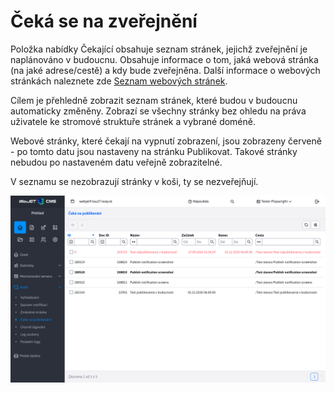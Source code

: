 # Čeká se na zveřejnění

Položka nabídky Čekající obsahuje seznam stránek, jejichž zveřejnění je naplánováno v budoucnu. Obsahuje informace o tom, jaká webová stránka (na jaké adrese/cestě) a kdy bude zveřejněna. Další informace o webových stránkách naleznete zde [Seznam webových stránek](../../redactor/webpages/README.md).

Cílem je přehledně zobrazit seznam stránek, které budou v budoucnu automaticky změněny. Zobrazí se všechny stránky bez ohledu na práva uživatele ke stromové struktuře stránek a vybrané doméně.

Webové stránky, které čekají na vypnutí zobrazení, jsou zobrazeny červeně - po tomto datu jsou nastaveny na stránku Publikovat. Takové stránky nebudou po nastaveném datu veřejně zobrazitelné.

V seznamu se nezobrazují stránky v koši, ty se nezveřejňují.

![](audit-awaiting-publish-webpages.png)
